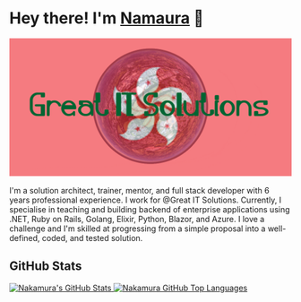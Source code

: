 # Hey there! I'm [Namaura](https://itdevs.wix.com/great-it-solution) 👋
<!-- <img src="wave.gif" width="24px"> -->
![Nakamura](banner.png)

<!-- <p align="center">
    <a href="https://twitter.com/jasontaylordev"><img src="https://img.shields.io/badge/-Twitter-2D2B55?style=flat-square&logo=twitter&logoColor=white"/></a>
    <a href="https://linkedin.com/in/jasontaylordev"><img src="https://img.shields.io/badge/-LinkedIn-2D2B55?style=flat-square&logo=linkedin&logoColor=white"/></a>
    <a href="https://www.youtube.com/c/jasontaylordev"><img src="https://img.shields.io/badge/-Youtube-2D2B55?style=flat-square&logo=Youtube&logoColor=white"/></a>
    <a href="https://itdevs.wix.com/great-it-solution"><img src="https://img.shields.io/badge/-Blog-2D2B55?style=flat-square&logo=RSS&logoColor=white"/></a>
</p> -->

I'm a solution architect, trainer, mentor, and full stack developer with 6 years professional experience. I work for @Great IT Solutions. Currently, I specialise in teaching and building backend of enterprise applications using .NET, Ruby on Rails, Golang, Elixir, Python, Blazor, and Azure. I love a challenge and I'm skilled at progressing from a simple proposal into a well-defined, coded, and tested solution.

## GitHub Stats

<a href="https://github.com/nakamura-1995">
  <img height="180em" src="https://github-readme-stats.vercel.app/api?username=nakamura-1995&show_icons=true&theme=shades-of-purple&count_private=true" alt="Nakamura's GitHub Stats" />
  <img height="180em" src="https://github-readme-stats.vercel.app/api/top-langs/?username=nakamura-1995&theme=shades-of-purple&layout=compact" 
    alt="Nakamura GitHub Top Languages" />
</a>
